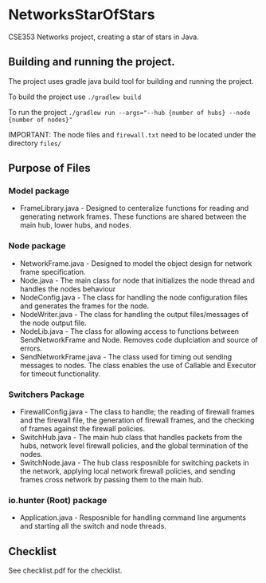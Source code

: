 # NetworksStarOfStars
CSE353 Networks project, creating a star of stars in Java.

## Building and running the project.

The project uses gradle java build tool for building and running the project.

To build the project use
`./gradlew build`

To run the project
`./gradlew run --args="--hub {number of hubs} --node {number of nodes}"`

IMPORTANT: The node files and `firewall.txt` need to be located under the directory `files/`

## Purpose of Files
### Model package
- FrameLibrary.java - Designed to centeralize functions for reading and generating network frames. These functions are shared between the main hub, lower hubs, and nodes.
### Node package
- NetworkFrame.java - Designed to model the object design for network frame specification.
- Node.java - The main class for node that initializes the node thread and handles the nodes behaviour
- NodeConfig.java - The class for handling the node configuration files and generates the frames for the node.
- NodeWriter.java - The class for handling the output files/messages of the node output file.
- NodeLib.java - The class for allowing access to functions between SendNetworkFrame and Node. Removes code duplciation and source of errors. 
- SendNetworkFrame.java - The class used for timing out sending messages to nodes. The class enables the use of Callable and Executor for timeout functionality.
### Switchers Package
- FirewallConfig.java - The class to handle; the reading of firewall frames and the firewall file, the generation of firewall frames, and the checking of frames against the firewall policies.
- SwitchHub.java - The main hub class that handles packets from the hubs, network level firewall policies, and the global termination of the nodes.
- SwitchNode.java - The hub class resposnible for switching packets in the network, applying local network firewall policies, and sending frames cross network by passing them to the main hub.
### io.hunter (Root) package
- Application.java - Resposnible for handling command line arguments and starting all the switch and node threads.
## Checklist
See checklist.pdf for the checklist.
